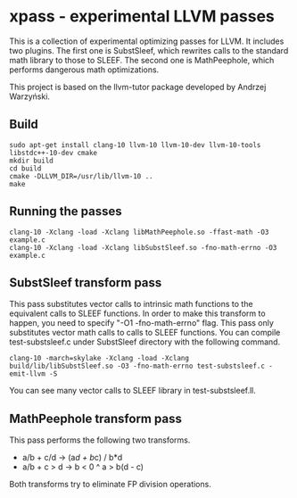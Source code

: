 
# xpass - experimental LLVM passes

This is a collection of experimental optimizing passes for LLVM. It
includes two plugins. The first one is SubstSleef, which rewrites
calls to the standard math library to those to SLEEF. The second one
is MathPeephole, which performs dangerous math optimizations.

This project is based on the llvm-tutor package developed by Andrzej
Warzyński.


## Build

```
sudo apt-get install clang-10 llvm-10 llvm-10-dev llvm-10-tools libstdc++-10-dev cmake
mkdir build
cd build
cmake -DLLVM_DIR=/usr/lib/llvm-10 ..
make
```

## Running the passes

```
clang-10 -Xclang -load -Xclang libMathPeephole.so -ffast-math -O3 example.c
clang-10 -Xclang -load -Xclang libSubstSleef.so -fno-math-errno -O3 example.c
```

## SubstSleef transform pass

This pass substitutes vector calls to intrinsic math functions to the
equivalent calls to SLEEF functions. In order to make this transform
to happen, you need to specify "-O1 -fno-math-errno" flag. This pass
only substitutes vector math calls to calls to SLEEF functions. You
can compile test-substsleef.c under SubstSleef directory with the
following command.

```
clang-10 -march=skylake -Xclang -load -Xclang build/lib/libSubstSleef.so -O3 -fno-math-errno test-substsleef.c -emit-llvm -S
```

You can see many vector calls to SLEEF library in test-substsleef.ll.


## MathPeephole transform pass

This pass performs the following two transforms.

* a/b + c/d -> (a*d + b*c) / b*d
* a/b + c > d -> b < 0 ^ a > b(d - c)

Both transforms try to eliminate FP division operations.
